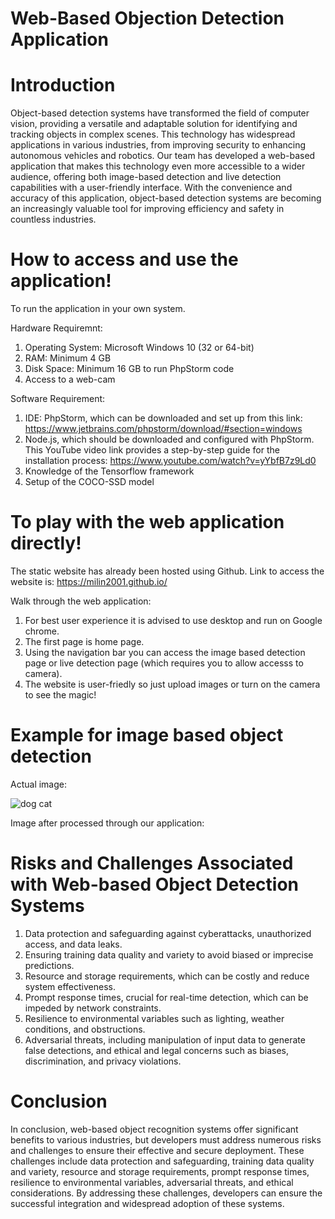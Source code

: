 # Web-Based Objection Detection Application

# Introduction

Object-based detection systems have transformed the field of computer vision, providing a versatile and adaptable solution for identifying and tracking objects in complex scenes. This technology has widespread applications in various industries, from improving security to enhancing autonomous vehicles and robotics. Our team has developed a web-based application that makes this technology even more accessible to a wider audience, offering both image-based detection and live detection capabilities with a user-friendly interface. With the convenience and accuracy of this application, object-based detection systems are becoming an increasingly valuable tool for improving efficiency and safety in countless industries.

# How to access and use the application!
To run the application in your own system.

Hardware Requiremnt:
1. Operating System: Microsoft Windows 10 (32 or 64-bit)
2. RAM: Minimum 4 GB
3. Disk Space: Minimum 16 GB to run PhpStorm code
4. Access to a web-cam

Software Requirement:
1. IDE: PhpStorm, which can be downloaded and set up from this link: https://www.jetbrains.com/phpstorm/download/#section=windows
2. Node.js, which should be downloaded and configured with PhpStorm. This YouTube video link provides a step-by-step guide for the installation process: https://www.youtube.com/watch?v=yYbfB7z9Ld0
3. Knowledge of the Tensorflow framework
4. Setup of the COCO-SSD model

# To play with the web application directly!
The static website has already been hosted using Github. Link to access the website is: https://milin2001.github.io/

Walk through the web application:
1. For best user experience it is advised to use desktop and run on Google chrome.
2. The first page is home page.
3. Using the navigation bar you can access the image based detection page or live detection page (which requires you to allow accesss to camera).
4. The website is user-friedly so just upload images or turn on the camera to see the magic!

# Example for image based object detection

Actual image:

![dog cat](https://user-images.githubusercontent.com/61843678/235261373-478a3d0e-8453-4986-a9da-85e2e0dad17c.jpg)

Image after processed through our application:



# Risks and Challenges Associated with Web-based Object Detection Systems

1. Data protection and safeguarding against cyberattacks, unauthorized access, and data leaks.
2. Ensuring training data quality and variety to avoid biased or imprecise predictions.
3. Resource and storage requirements, which can be costly and reduce system effectiveness.
4. Prompt response times, crucial for real-time detection, which can be impeded by network constraints.
5. Resilience to environmental variables such as lighting, weather conditions, and obstructions.
6. Adversarial threats, including manipulation of input data to generate false detections, and ethical and legal concerns such as biases, discrimination, and privacy violations.

# Conclusion
 In conclusion, web-based object recognition systems offer significant benefits to various industries, but developers must address numerous risks and challenges to ensure their effective and secure deployment. These challenges include data protection and safeguarding, training data quality and variety, resource and storage requirements, prompt response times, resilience to environmental variables, adversarial threats, and ethical considerations. By addressing these challenges, developers can ensure the successful integration and widespread adoption of these systems.
